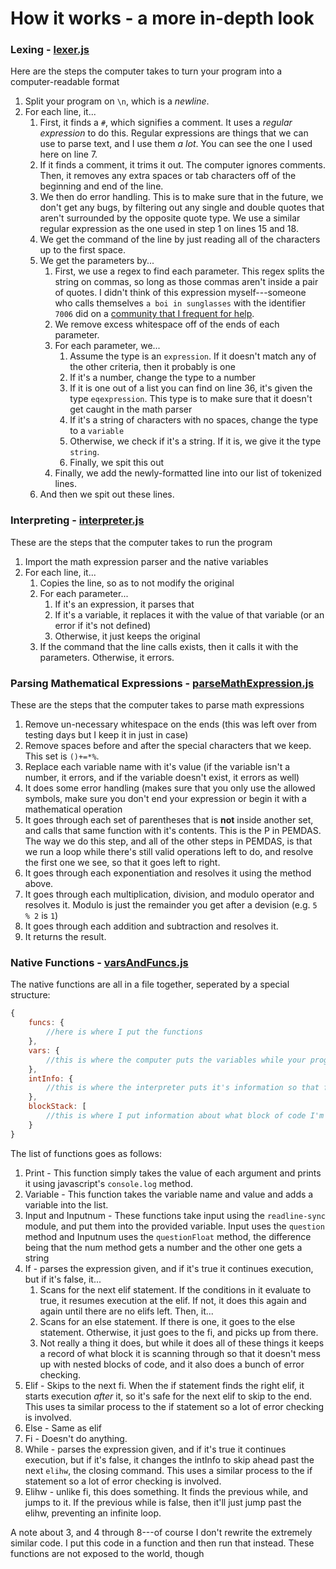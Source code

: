 # How it works - a more in-depth look

### Lexing - [lexer.js](../src/lexer.js)
Here are the steps the computer takes to turn your program into a computer-readable format
1. Split your program on `\n`, which is a *newline*.
2. For each line, it...
	1. First, it finds a `#`, which signifies a comment. It uses a *regular expression* to do this. Regular expressions are things that we can use to parse text, and I use them *a lot*. You can see the one I used here on line 7.
	2. If it finds a comment, it trims it out. The computer ignores comments. Then, it removes any extra spaces or tab characters off of the beginning and end of the line.
	3. We then do error handling. This is to make sure that in the future, we don't get any bugs, by filtering out any single and double quotes that aren't surrounded by the opposite quote type. We use a similar regular expression as the one used in step 1 on lines 15 and 18.
	4. We get the command of the line by just reading all of the characters up to the first space.
	5. We get the parameters by...
		1. First, we use a regex to find each parameter. This regex splits the string on commas, so long as those commas aren't inside a pair of quotes. I didn't think of this expression myself---someone who calls themselves `a boi in sunglasses` with the identifier `7006` did on a [community that I frequent for help](https://discord.gg/code).
		2. We remove excess whitespace off of the ends of each parameter.
		3. For each parameter, we...
			1. Assume the type is an `expression`. If it doesn't match any of the other criteria, then it probably is one
			2. If it's a number, change the type to a number
			3. If it is one out of a list you can find on line 36, it's given the type `eqexpression`. This type is to make sure that it doesn't get caught in the math parser
			4. If it's a string of characters with no spaces, change the type to a `variable`
			5. Otherwise, we check if it's a string. If it is, we give it the type `string`.
			6. Finally, we spit this out
		6. Finally, we add the newly-formatted line into our list of tokenized lines.
	3. And then we spit out these lines.

### Interpreting - [interpreter.js](../src/interpreter.js)
These are the steps that the computer takes to run the program
1. Import the math expression parser and the native variables
2. For each line, it...
	1. Copies the line, so as to not modify the original
	2. For each parameter...
		1. If it's an expression, it parses that
		2. If it's a variable, it replaces it with the value of that variable (or an error if it's not defined)
		3. Otherwise, it just keeps the original
	3. If the command that the line calls exists, then it calls it with the parameters. Otherwise, it errors.

### Parsing Mathematical Expressions - [parseMathExpression.js](../src/parseMathExpression.js)
These are the steps that the computer takes to parse math expressions
1. Remove un-necessary whitespace on the ends (this was left over from testing days but I keep it in just in case)
2. Remove spaces before and after the special characters that we keep. This set is `()+=*%`.
3. Replace each variable name with it's value (if the variable isn't a number, it errors, and if the variable doesn't exist, it errors as well)
4. It does some error handling (makes sure that you only use the allowed symbols, make sure you don't end your expression or begin it with a mathematical operation
5. It goes through each set of parentheses that is **not** inside another set, and calls that same function with it's contents. This is the P in PEMDAS. The way we do this step, and all of the other steps in PEMDAS, is that we run a loop while there's still valid operations left to do, and resolve the first one we see, so that it goes left to right.
6. It goes through each exponentiation and resolves it using the method above.
7. It goes through each multiplication, division, and modulo operator and resolves it. Modulo is just the remainder you get after a devision (e.g. `5 % 2` is `1`)
8. It goes through each addition and subtraction and resolves it.
9. It returns the result.

### Native Functions - [varsAndFuncs.js](../src/varsAndFuncs.js)
The native functions are all in a file together, seperated by a special structure:
```js
{
	funcs: {
		//here is where I put the functions
	},
	vars: {
		//this is where the computer puts the variables while your program is being run
	},
	intInfo: {
		//this is where the interpreter puts it's information so that functions can manipulate it
	},
	blockStack: [
		//this is where I put information about what block of code I'm in (e.g. if statements and while loops)
	}
}
```
The list of functions goes as follows:
1. Print - This function simply takes the value of each argument and prints it using javascript's `console.log` method.
2. Variable - This function takes the variable name and value and adds a variable into the list.
3. Input and Inputnum - These functions take input using the `readline-sync` module, and put them into the provided variable. Input uses the `question` method and Inputnum uses the `questionFloat` method, the difference being that the num method gets a number and the other one gets a string
4. If - parses the expression given, and if it's true it continues execution, but if it's false, it...
	1. Scans for the next elif statement. If the conditions in it evaluate to true, it resumes execution at the elif. If not, it does this again and again until there are no elifs left. Then, it...
	2. Scans for an else statement. If there is one, it goes to the else statement. Otherwise, it just goes to the fi, and picks up from there.
	3. Not really a thing it does, but while it does all of these things it keeps a record of what block it is scanning through so that it doesn't mess up with nested blocks of code, and it also does a bunch of error checking.
5. Elif - Skips to the next fi. When the if statement finds the right elif, it starts execution *after* it, so it's safe for the next elif to skip to the end. This uses ta similar process to the if statement so a lot of error checking is involved.
6. Else - Same as elif
7. Fi - Doesn't do anything.
8. While - parses the expression given, and if it's true it continues execution, but if it's false, it changes the intInfo to skip ahead past the next `elihw`, the closing command. This uses a similar process to the if statement so a lot of error checking is involved.
9. Elihw - unlike fi, this does something. It finds the previous while, and jumps to it. If the previous while is false, then it'll just jump past the elihw, preventing an infinite loop.

A note about 3, and 4 through 8---of course I don't rewrite the extremely similar code. I put this code in a function and then run that instead. These functions are not exposed to the world, though
